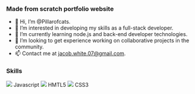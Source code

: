 ### Made from scratch portfolio website
<link>


- 👋 Hi, I’m @Pillarofcats.
- 👀 I’m interested in developing my skills as a full-stack developer.
- 🌱 I’m currently learning node.js and back-end developer technologies.
- 💞️ I’m looking to get experience working on collaborative projects in the community.
- 📫 Contact me at jacob.white.07@gmail.com.

### Skills
<img src="https://img.icons8.com/color/48/000000/javascript--v1.png"/> Javascript
<img src="https://img.icons8.com/color/48/000000/html-5--v1.png"/> HMTL5
<img src="https://img.icons8.com/color/48/000000/css3.png"/> CSS3
